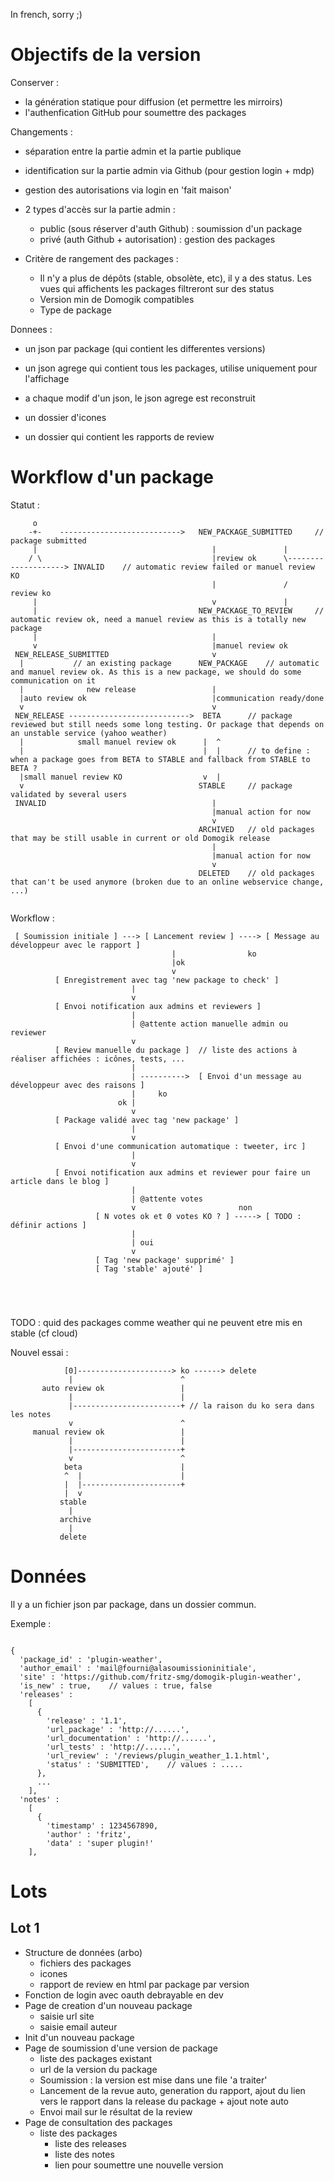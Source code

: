 In french, sorry ;)

Objectifs de la version
=======================

Conserver :

* la génération statique pour diffusion (et permettre les mirroirs)
* l'authenfication GitHub pour soumettre des packages


Changements :

* séparation entre la partie admin et la partie publique
* identification sur la partie admin via Github (pour gestion login + mdp)
* gestion des autorisations via login en 'fait maison'
* 2 types d'accès sur la partie admin :

  * public (sous réserver d'auth Github) : soumission d'un package
  * privé (auth Github + autorisation) : gestion des packages

* Critère de rangement des packages :

  * Il n'y a plus de dépôts (stable, obsolète, etc), il y a des status. Les vues qui affichents les packages filtreront sur des status
  * Version min de Domogik compatibles
  * Type de package

Donnees : 

* un json par package (qui contient les differentes versions)
* un json agrege qui contient tous les packages, utilise uniquement pour l'affichage
* a chaque modif d'un json, le json agrege est reconstruit

* un dossier d'icones
* un dossier qui contient les rapports de review



Workflow d'un package
=====================

Statut :
```
     o
    -+-    --------------------------->   NEW_PACKAGE_SUBMITTED     // package submitted
     |                                       |               |
    / \                                      |review ok      \--------------------> INVALID    // automatic review failed or manuel review KO
                                             |               /    review ko
     |                                       v               |
     |                                    NEW_PACKAGE_TO_REVIEW     // automatic review ok, need a manuel review as this is a totally new package
     |                                       |
     v                                       |manuel review ok
 NEW_RELEASE_SUBMITTED                       v
  |           // an existing package      NEW_PACKAGE    // automatic and manuel review ok. As this is a new package, we should do some communication on it
  |              new release                 |
  |auto review ok                            |communication ready/done
  v                                          v
 NEW_RELEASE --------------------------->  BETA      // package reviewed but still needs some long testing. Or package that depends on an unstable service (yahoo weather)
  |            small manuel review ok      |  ^
  |                                        |  |      // to define : when a package goes from BETA to STABLE and fallback from STABLE to BETA ?
  |small manuel review KO                  v  |
  v                                       STABLE     // package validated by several users
 INVALID                                     |
                                             |manual action for now
                                             v
                                          ARCHIVED   // old packages that may be still usable in current or old Domogik release
                                             |
                                             |manual action for now
                                             v
                                          DELETED    // old packages that can't be used anymore (broken due to an online webservice change, ...)
   
```

Workflow :

```
 [ Soumission initiale ] ---> [ Lancement review ] ----> [ Message au développeur avec le rapport ]
                                    |                ko
                                    |ok       
                                    v          
          [ Enregistrement avec tag 'new package to check' ]
                           |
                           v
          [ Envoi notification aux admins et reviewers ]
                           |
                           | @attente action manuelle admin ou reviewer
                           v
          [ Review manuelle du package ]  // liste des actions à réaliser affichées : icônes, tests, ...
                           |
                           | ---------->  [ Envoi d'un message au développeur avec des raisons ]
                           |     ko
                        ok |
                           v
          [ Package validé avec tag 'new package' ]
                           |
                           v
          [ Envoi d'une communication automatique : tweeter, irc ]
                           |
                           v
          [ Envoi notification aux admins et reviewer pour faire un article dans le blog ]
                           |
                           | @attente votes
                           v                       non
                   [ N votes ok et 0 votes KO ? ] -----> [ TODO : définir actions ]
                           |
                           | oui
                           v
                   [ Tag 'new package' supprimé' ]
                   [ Tag 'stable' ajouté' ]
                                                          
                                                          
                                                          
                                                          
```

TODO : quid des packages comme weather qui ne peuvent etre mis en stable (cf cloud)





Nouvel essai :

                [0]---------------------> ko ------> delete
                 |                        ^
           auto review ok                 |
                 |                        |
                 |------------------------+ // la raison du ko sera dans les notes
                 v                        ^
         manual review ok                 |
                 |                        |
                 |------------------------+ 
                 v                        ^
                beta                      |
                ^  |                      |
                |  |----------------------+ 
                |  v
               stable
                 |
               archive
                 |
               delete


Données
=======

Il y a un fichier json par package, dans un dossier commun.

Exemple : 

```

{
  'package_id' : 'plugin-weather',
  'author_email' : 'mail@fourni@alasoumissioninitiale',
  'site' : 'https://github.com/fritz-smg/domogik-plugin-weather',
  'is_new' : true,    // values : true, false
  'releases' : 
    [
      {
        'release' : '1.1',
        'url_package' : 'http://......',
        'url_documentation' : 'http://......',
        'url_tests' : 'http://......',
        'url_review' : '/reviews/plugin_weather_1.1.html',
        'status' : 'SUBMITTED',    // values : .....
      },
      ...
    ],
  'notes' : 
    [
      {
        'timestamp' : 1234567890,
        'author' : 'fritz',
        'data' : 'super plugin!'
    ],
```




Lots
====

Lot 1
-----

- Structure de données (arbo)
  - fichiers des packages
  - icones
  - rapport de review en html par package par version
- Fonction de login avec oauth debrayable en dev
- Page de creation d'un nouveau package
  - saisie url site
  - saisie email auteur
- Init d'un nouveau package
- Page de soumission d'une version de package
  - liste des packages existant
  - url de la version du package
  - Soumission : la version est mise dans une file 'a traiter'
  - Lancement de la revue auto, generation du rapport, ajout du lien vers le rapport dans la release du package + ajout note auto
  - Envoi mail sur le résultat de la review
- Page de consultation des packages
  - liste des packages
    - liste des releases
    - liste des notes
    - lien pour soumettre une nouvelle version






